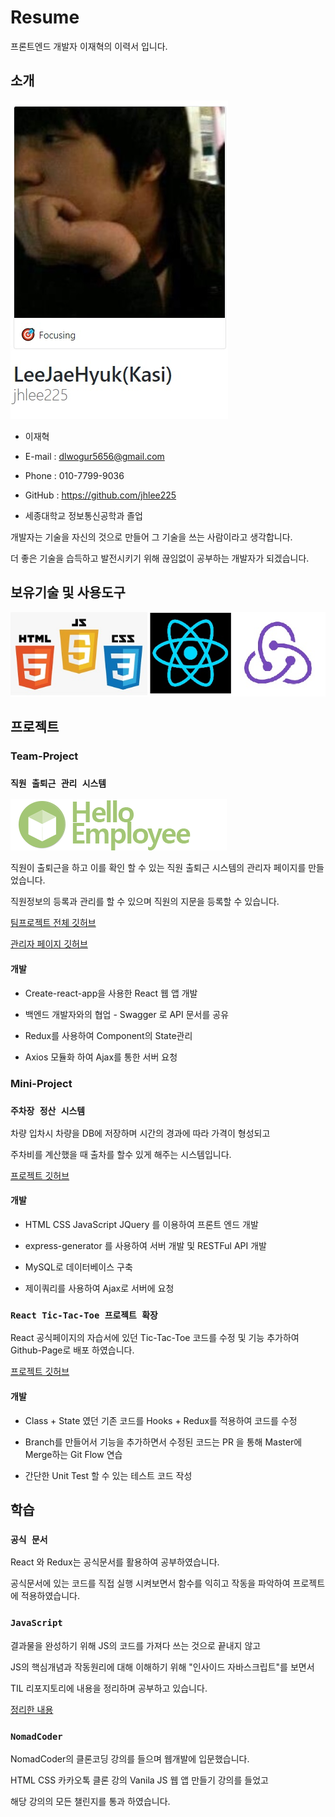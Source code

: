# Resume

프론트엔드 개발자 이재혁의 이력서 입니다.

## 소개

<img src="./images/Profile.jpg">

- 이재혁
- E-mail : dlwogur5656@gmail.com
- Phone : 010-7799-9036
- GitHub : https://github.com/jhlee225

- 세종대학교 정보통신공학과 졸업

개발자는 기술을 자신의 것으로 만들어 그 기술을 쓰는 사람이라고 생각합니다.

더 좋은 기술을 습득하고 발전시키기 위해 끊임없이 공부하는 개발자가 되겠습니다.

## 보유기술 및 사용도구

<img src="./images/tech.jpg">

## 프로젝트

### Team-Project

### `직원 출퇴근 관리 시스템`

<img src="./images/logo_em.png">

직원이 출퇴근을 하고 이를 확인 할 수 있는 직원 출퇴근 시스템의 관리자 페이지를 만들었습니다.

직원정보의 등록과 관리를 할 수 있으며 직원의 지문을 등록할 수 있습니다.

[팀프로젝트 전체 깃허브](https://github.com/90factory/3rd_employee)

[관리자 페이지 깃허브](https://github.com/jhlee225/hello-employee-admin)

#### 개발

- Create-react-app을 사용한 React 웹 앱 개발

- 백엔드 개발자와의 협업 - Swagger 로 API 문서를 공유

- Redux를 사용하여 Component의 State관리

- Axios 모듈화 하여 Ajax를 통한 서버 요청

### Mini-Project

### `주차장 정산 시스템`

차량 입차시 차량을 DB에 저장하며 시간의 경과에 따라 가격이 형성되고

주차비를 계산했을 때 출차를 할수 있게 해주는 시스템입니다.

[프로젝트 깃허브](https://github.com/jhlee225/Parking-Mini-project)

#### 개발

- HTML CSS JavaScript JQuery 를 이용하여 프론트 엔드 개발

- express-generator 를 사용하여 서버 개발 및 RESTFul API 개발

- MySQL로 데이터베이스 구축

- 제이쿼리를 사용하여 Ajax로 서버에 요청

### `React Tic-Tac-Toe 프로젝트 확장`

React 공식페이지의 자습서에 있던 Tic-Tac-Toe 코드를 수정 및 기능 추가하여 Github-Page로 배포 하였습니다.

[프로젝트 깃허브](https://github.com/jhlee225/tic-tac-toe-redux)

#### 개발

- Class + State 였던 기존 코드를 Hooks + Redux를 적용하여 코드를 수정

- Branch를 만들어서 기능을 추가하면서 수정된 코드는 PR 을 통해 Master에 Merge하는 Git Flow 연습

- 간단한 Unit Test 할 수 있는 테스트 코드 작성

## 학습

### `공식 문서`

React 와 Redux는 공식문서를 활용하여 공부하였습니다.

공식문서에 있는 코드를 직접 실행 시켜보면서 함수를 익히고 작동을 파악하여 프로젝트에 적용하였습니다.

### `JavaScript`

결과물을 완성하기 위해 JS의 코드를 가져다 쓰는 것으로 끝내지 않고

JS의 핵심개념과 작동원리에 대해 이해하기 위해 "인사이드 자바스크립트"를 보면서

TIL 리포지토리에 내용을 정리하며 공부하고 있습니다.

[정리한 내용](https://github.com/jhlee225/TIL/tree/master/Books/%EC%9D%B8%EC%82%AC%EC%9D%B4%EB%93%9C_%EC%9E%90%EB%B0%94%EC%8A%A4%ED%81%AC%EB%A6%BD%ED%8A%B8)

### `NomadCoder`

NomadCoder의 클론코딩 강의를 들으며 웹개발에 입문했습니다.

HTML CSS 카카오톡 클론 강의 Vanila JS 웹 앱 만들기 강의를 들었고

해당 강의의 모든 챌린지를 통과 하였습니다.
